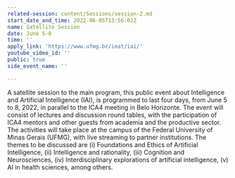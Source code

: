 ```yaml
---
related-session: content/Sessions/session-2.md
start_date_and_time: 2022-06-05T13:56:02Z
name: Satellite Session
date: June 5-8
time: ''
apply_link: 'https://www.ufmg.br/ieat/iai/'
youtube_video_id: ''
public: true
side_event_name: ''

---
```

A satellite session to the main program, this public event about Intelligence and Artificial Intelligence (IAI), is programmed to last four days, from June 5 to 8, 2022, in parallel to the ICA4 meeting in Belo Horizonte. The event will consist of lectures and discussion round tables, with the participation of ICA4 mentors and other guests from academia and the productive sector. The activities will take place at the campus of the Federal University of Minas Gerais (UFMG), with live streaming to partner institutions. The themes to be discussed are (i) Foundations and Ethics of Artificial Intelligence, (ii) Intelligence and rationality, (iii) Cognition and Neurosciences, (iv) Interdisciplinary explorations of artificial intelligence, (v) AI in health sciences, among others.